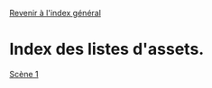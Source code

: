 <a href="/">Revenir à l'index général</a>

# Index des listes d'assets.

[Scène 1](assets_scene1.md)
